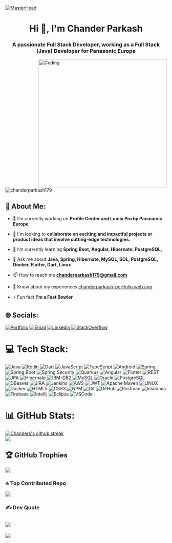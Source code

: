 [![MasterHead](https://developers.giphy.com/branch/master/static/api-512d36c09662682717108a38bbb5c57d.gif)](chanderparkash-portfolio.web.app)
<h1 align="center">Hi 👋, I'm Chander Parkash</h1>
<h3 align="center">A passionate Full Stack Developer, working as a Full Stack (Java) Developer for Panasonic Europe</h3>
<img align="right" alt="Coding" width="400" src="https://cdn.dribbble.com/users/1162077/screenshots/3848914/programmer.gif">

<p align="left"> <img src="https://komarev.com/ghpvc/?username=chanderparkash179&label=Profile%20views&color=0e75b6&style=flat" alt="chanderparkash179" /> </p>

## 💫 About Me:
- 🔭 I’m currently working on **Profile Center and Lumix Pro by Panasonic Europe**

- 🤝 I'm looking to **collaborate on exciting and impactful projects or product ideas that involve cutting-edge technologies.**<br>

- 🌱 I’m currently learning **Spring Boot, Angular, Hibernate, PostgreSQL,**

- 💬 Ask me about **Java, Spring, Hibernate, MySQL, SQL, PostgreSQL, Docker, Flutter, Dart, Linux**

- 📫 How to reach me **chanderparkash179@gmail.com**

- 📄 Know about my experiences [chanderparkash-portfolio.web.app](chanderparkash-portfolio.web.app)

- ⚡ Fun fact **I'm a Fast Bowler**

## 🌐 Socials:
[![Portfolio](https://img.shields.io/badge/🌐_Portfolio-337A87?style=for-the-badge&logoColor=white)](https://github.com/ChanderParkash179/ChanderParkash179/blob/main/chanderparkash-portfolio.web.app) 
[![Email](https://img.shields.io/badge/Gmail-D14836?style=for-the-badge&logo=gmail&logoColor=white)](chanderparkash179@gmail.com)
[![LinkedIn](https://img.shields.io/badge/LinkedIn-0077B5?style=for-the-badge&logo=linkedin&logoColor=white)](https://linkedin.com/in/chanderparkash179) 
[![StackOverflow](https://img.shields.io/badge/Stack_Overflow-FE7A16?style=for-the-badge&logo=stack-overflow&logoColor=white)](https://stackoverflow.com/users/22019464/chander-parkash) 

# 💻 Tech Stack:
![Java](https://img.shields.io/badge/Java-ED8B00?style=flat&logo=openjdk&logoColor=white) 
![Kotlin](https://img.shields.io/badge/-Kotlin-363636?logo=kotlin)
![Dart](https://img.shields.io/badge/-Dart-1434A4?logo=dart)
![JavaScript](https://img.shields.io/badge/Javascript-%23323330.svg?style=flat&logo=javascript&logoColor=%23F7DF1E) 
![TypeScript](https://img.shields.io/badge/Typescript-%23007ACC.svg?style=flat&logo=typescript&logoColor=white) 
![Android](https://img.shields.io/badge/Android-06a94d?style=flat&logo=android&logoColor=white)
![Spring](https://img.shields.io/badge/Spring-%236DB33F.svg?style=flat&logo=spring&logoColor=white)
![Spring Boot](https://img.shields.io/badge/Spring%20Boot-%236DB33F.svg?style=flat&logo=springboot&logoColor=white)
![Spring Security](https://img.shields.io/badge/Spring%20Security-%236DB33F.svg?style=flat&logo=springsecurity&logoColor=white)
![Quarkus](https://img.shields.io/badge/Quarkus-%236DB33F.svg?style=flat&logo=quarkus&labelColor=black&color=black)
![Angular](https://img.shields.io/badge/-Angular-E61A1A?logo=angular)
![Flutter](https://img.shields.io/badge/-Flutter-1434A4?logo=flutter)
![REST](https://img.shields.io/badge/-REST-grey?logo=rest)
![JPA](https://img.shields.io/badge/JPA-yellow?logo=JPA) 
![Hibernate](https://img.shields.io/badge/-Hibernate-EB9315?logo=hibernate) 
![IBM-DB2](https://img.shields.io/badge/IBM_DB2-blue?logo=ibm&labelColor=blue&color=blue) 
![MySQL](https://img.shields.io/badge/MySQL-E6DBD8.svg?style=flat&logo=mysql&labelColor=white&color=white) 
![Oracle](https://img.shields.io/badge/Oracle-F80000?style=flat&logo=oracle&logoColor=white) 
![PostgreSQL](https://img.shields.io/badge/PostgreSQL-%23316192.svg?style=flat&logo=postgresql&logoColor=white) 
![DBeaver](https://img.shields.io/badge/DBeaver-966A43.svg?style=flat&logo=dbeaver?style=flat) 
![JIRA](https://img.shields.io/badge/JIRA-1434A4.svg?style=flat&logo=jira) 
![Jenkins](https://img.shields.io/badge/Jenkins-E6DBD8.svg?style=flat&logo=jenkins)
![AWS](https://img.shields.io/badge/AWS-%23FF9900.svg?style=flat&logo=amazon-aws&logoColor=white) 
![JWT](https://img.shields.io/badge/JWT-black?style=flat&logo=JSON%20web%20tokens) 
![Apache Maven](https://img.shields.io/badge/Apache%20Maven-C71A36?style=flat&logo=Apache%20Maven&logoColor=white) 
![LINUX](https://img.shields.io/badge/Linux-FCC624?style=flat&logo=linux&logoColor=black) 
![Docker](https://img.shields.io/badge/Docker-%230db7ed.svg?style=flat&logo=docker&logoColor=white) 
![HTML5](https://img.shields.io/badge/HTML5-%23E34F26.svg?style=flat&logo=html5&logoColor=white) 
![CSS3](https://img.shields.io/badge/CSS3-%231572B6.svg?style=flat&logo=css3&logoColor=white) 
![NPM](https://img.shields.io/badge/NPM-%23000000.svg?style=flat&logo=npm&logoColor=white) 
![Git](https://img.shields.io/badge/-Git-orange?logo=git&labelColor=white&color=white) 
![GitHub](https://img.shields.io/badge/-GitHub-%23591792?logo=github&labelColor=%23591792&color=%23591792) 
![Postman](https://img.shields.io/badge/Postman-FF6C37?style=flat&logo=postman&logoColor=white) 
![Insonmia](https://img.shields.io/badge/Insomnia-FF6C37?logo=insomnia&labelColor=%23591792&color=%23591792) 
![Firebase](https://img.shields.io/badge/Firebase-%23039BE5.svg?style=flat&logo=firebase) 
![Intellij](https://img.shields.io/badge/-Intellij-white?logo=intellij-idea&logoColor=black) 
![Eclipse](https://img.shields.io/badge/-Eclipse-D0CCCB?logo=eclipse&logoColor=5A07B2) 
![VSCode](https://img.shields.io/badge/VSCode-007ACC?logo=visual%20studio%20code&logoColor=ffffff)

# 📊 GitHub Stats:
[![Chanders's github streak](https://github-readme-streak-stats.herokuapp.com/?user=ChanderParkash179&theme=blue-green)](https://github.com/ChanderParkash179/github-readme-streak-stats)<br>
![](https://github-readme-stats.vercel.app/api/top-langs/?username=ChanderParkash179&theme=gotham&hide_border=false&include_all_commits=true&count_private=true&layout=compact)

## 🏆 GitHub Trophies
![](https://github-profile-trophy.vercel.app/?username=ChanderParkash179&theme=darkhub&no-frame=false&no-bg=false&margin-w=4)

### 🔝 Top Contributed Repo
![](https://github-contributor-stats.vercel.app/api?username=ChanderParkash179&limit=5&theme=dark&combine_all_yearly_contributions=true)

### ✍️ Dev Quote
![](https://quotes-github-readme.vercel.app/api?type=horizontal&theme=gruvbox)
---
[![](https://visitcount.itsvg.in/api?id=ChanderParkash179&label=Weekly%20Profile%20Views&pretty=false)](https://visitcount.itsvg.in)
